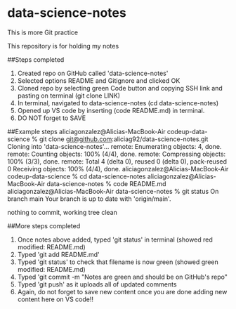 # data-science-notes
This is more Git practice

This repository is for holding my notes

##Steps completed
1. Created repo on GitHub called 'data-science-notes'
2. Selected options README and Gitignore and clicked OK
3. Cloned repo by selecting green Code button and copying SSH link and pasting on terminal (git clone LINK)
4. In terminal, navigated to data-science-notes (cd data-science-notes)
5. Opened up VS code by inserting (code README.md) in terminal.
6. DO NOT forget to SAVE

##Example steps
aliciagonzalez@Alicias-MacBook-Air codeup-data-science % git clone git@github.com:aliciag92/data-science-notes.git
Cloning into 'data-science-notes'...
remote: Enumerating objects: 4, done.
remote: Counting objects: 100% (4/4), done.
remote: Compressing objects: 100% (3/3), done.
remote: Total 4 (delta 0), reused 0 (delta 0), pack-reused 0
Receiving objects: 100% (4/4), done.
aliciagonzalez@Alicias-MacBook-Air codeup-data-science % cd data-science-notes 
aliciagonzalez@Alicias-MacBook-Air data-science-notes % code README.md
aliciagonzalez@Alicias-MacBook-Air data-science-notes % git status
On branch main
Your branch is up to date with 'origin/main'.

nothing to commit, working tree clean

##More steps completed
1. Once notes above added, typed 'git status' in terminal (showed red modified: README.md)
2. Typed 'git add README.md'
3. Typed 'git status' to check that filename is now green (showed green modified: README.md)
4. Typed 'git commit -m "Notes are green and should be on GitHub's repo"
5. Typed 'git push' as it uploads all of updated comments
6. Again, do not forget to save new content once you are done adding new content here on VS code!!